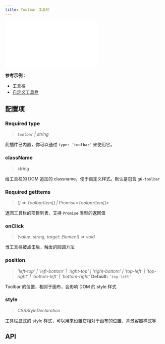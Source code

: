 ```yaml
---
title: Toolbar 工具栏
---
```


<embed src="@/common/api/plugins/toolbar.md"></embed>

**参考示例**：

- [工具栏](/examples/plugin/toolbar/#basic)
- [自定义工具栏](/examples/plugin/toolbar/#custom)

## 配置项

### <Badge type="success">Required</Badge> type

> _`toolbar` \| string_

此插件已内置，你可以通过 `type: 'toolbar'` 来使用它。

### className

> _string_

给工具栏的 DOM 追加的 classname，便于自定义样式。默认是包含 `g6-toolbar`

### <Badge type="success">Required</Badge> getItems

> _() => ToolbarItem[] \| Promise<ToolbarItem[]>_

返回工具栏的项目列表，支持 `Promise` 类型的返回值

### onClick

> _(value: string, target: Element) => void_

当工具栏被点击后，触发的回调方法

### position

> _'left-top' \| 'left-bottom' \| 'right-top' \| 'right-bottom' \| 'top-left' \| 'top-right' \| 'bottom-left' \| 'bottom-right'_ **Default:** `'top-left'`

Toolbar 的位置，相对于画布，会影响 DOM 的 style 样式

### style

> _CSSStyleDeclaration_

工具栏显式的 style 样式，可以用来设置它相对于画布的位置、背景容器样式等

## API

